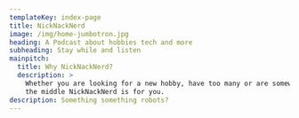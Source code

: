 ```yaml
---
templateKey: index-page
title: NickNackNerd
image: /img/home-jumbotron.jpg
heading: A Podcast about hobbies tech and more
subheading: Stay while and listen
mainpitch:
  title: Why NickNackNerd?
  description: >
    Whether you are looking for a new hobby, have too many or are somewhere in
    the middle NickNackNerd is for you.
description: Something something robots?
---
```


